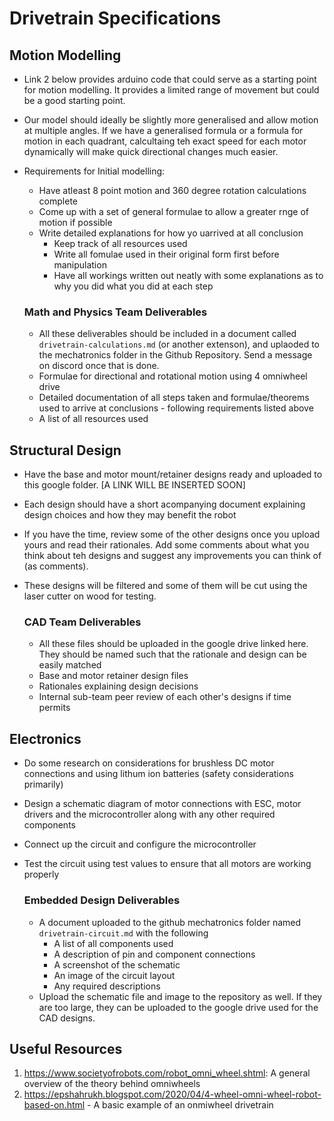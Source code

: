 # Drivetrain Specifications

## Motion Modelling
- Link 2 below provides arduino code that could serve as a starting point for motion modelling. It provides a limited range of movement but could be a good starting point.
- Our model should ideally be slightly more generalised and allow motion at multiple angles. If we have a generalised formula or a formula for motion in each quadrant, calcultaing teh exact speed for each motor dynamically will make quick directional changes much easier.
- Requirements for Initial modelling:
  - Have atleast 8 point motion and 360 degree rotation calculations complete
  - Come up with a set of general formulae to allow a greater rnge of motion if possible
  - Write detailed explanations for how yo uarrived at all conclusion
    - Keep track of all resources used
    - Write all fomulae used in their original form first before manipulation
    - Have all workings written out neatly with some explanations as to why you did what you did at each step

  ### Math and Physics Team Deliverables
  - All these deliverables should be included in a document called `drivetrain-calculations.md` (or another extenson), and uplaoded to the mechatronics folder in the Github Repository. Send a message on discord once that is done.
  - Formulae for directional and rotational motion using 4 omniwheel drive
  - Detailed documentation of all steps taken and formulae/theorems used to arrive at conclusions - following requirements listed above
  - A list of all resources used
  
## Structural Design
- Have the base and motor mount/retainer designs ready and uploaded to this google folder. [A LINK WILL BE INSERTED SOON]
- Each design should have a short acompanying document explaining design choices and how they may benefit the robot
- If you have the time, review some of the other designs once you upload yours and read their rationales. Add some comments about what you think about teh designs and suggest any improvements you can think of (as comments).
- These designs will be filtered and some of them will be cut using the laser cutter on wood for testing.

  ### CAD Team Deliverables
  - All these files should be uploaded in the google drive linked here. They should be named such that the rationale and design can be easily matched
  - Base and motor retainer design files
  - Rationales explaining design decisions
  - Internal sub-team peer review of each other's designs if time permits

## Electronics
- Do some research on considerations for brushless DC motor connections and using lithum ion batteries (safety considerations primarily)
- Design a schematic diagram of motor connections with ESC, motor drivers and the microcontroller along with any other required components
- Connect up the circuit and configure the microcontroller
- Test the circuit using test values to ensure that all motors are working properly

  ### Embedded Design Deliverables
  - A document uploaded to the github mechatronics folder named `drivetrain-circuit.md` with the following
    - A list of all components used
    - A description of pin and component connections
    - A screenshot of the schematic
    - An image of the circuit layout
    - Any required descriptions
  - Upload the schematic file and image to the repository as well. If they are too large, they can be uploaded to the google drive used for the CAD designs.

## Useful Resources
1. https://www.societyofrobots.com/robot_omni_wheel.shtml: A general overview of the theory behind omniwheels
2. https://epshahrukh.blogspot.com/2020/04/4-wheel-omni-wheel-robot-based-on.html - A basic example of an onmiwheel drivetrain
